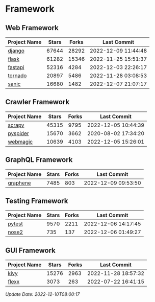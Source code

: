 # Framework

## Web Framework
| Project Name | Stars | Forks | Last Commit |
| ------------ | ----- | ----- | ----------- |
| [django](https://github.com/django/django) | 67644 | 28292 | 2022-12-09 11:44:48 |
| [flask](https://github.com/pallets/flask) | 61282 | 15346 | 2022-11-25 15:51:37 |
| [fastapi](https://github.com/tiangolo/fastapi) | 52316 | 4284 | 2022-12-03 22:26:17 |
| [tornado](https://github.com/tornadoweb/tornado) | 20897 | 5486 | 2022-11-28 03:08:53 |
| [sanic](https://github.com/sanic-org/sanic) | 16680 | 1482 | 2022-12-07 21:07:17 |

## Crawler Framework
| Project Name | Stars | Forks | Last Commit |
| ------------ | ----- | ----- | ----------- |
| [scrapy](https://github.com/scrapy/scrapy) | 45315 | 9795 | 2022-12-05 10:44:39 |
| [pyspider](https://github.com/binux/pyspider) | 15670 | 3662 | 2020-08-02 17:34:20 |
| [webmagic](https://github.com/code4craft/webmagic) | 10639 | 4103 | 2022-12-05 15:26:01 |

## GraphQL Framework
| Project Name | Stars | Forks | Last Commit |
| ------------ | ----- | ----- | ----------- |
| [graphene](https://github.com/graphql-python/graphene) | 7485 | 803 | 2022-12-09 09:53:50 |

## Testing Framework
| Project Name | Stars | Forks | Last Commit |
| ------------ | ----- | ----- | ----------- |
| [pytest](https://github.com/pytest-dev/pytest) | 9570 | 2211 | 2022-12-06 14:17:45 |
| [nose2](https://github.com/nose-devs/nose2) | 735 | 137 | 2022-12-06 01:49:27 |

## GUI Framework
| Project Name | Stars | Forks | Last Commit |
| ------------ | ----- | ----- | ----------- |
| [kivy](https://github.com/kivy/kivy) | 15276 | 2963 | 2022-11-28 18:57:32 |
| [flexx](https://github.com/flexxui/flexx) | 3073 | 263 | 2022-07-22 16:41:15 |

*Update Date: 2022-12-10T08:00:17*